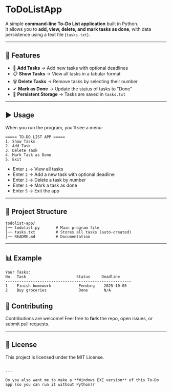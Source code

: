 # ToDoListApp


A simple **command-line To-Do List application** built in Python.  
It allows you to **add, view, delete, and mark tasks as done**, with data persistence using a text file (`tasks.txt`).

---

## 🚀 Features
- 📌 **Add Tasks** → Add new tasks with optional deadlines  
- 📋 **Show Tasks** → View all tasks in a tabular format  
- 🗑️ **Delete Tasks** → Remove tasks by selecting their number  
- ✔ **Mark as Done** → Update the status of tasks to "Done"  
- 💾 **Persistent Storage** → Tasks are saved in `tasks.txt`  


---

## ▶️ Usage

When you run the program, you’ll see a menu:

```
===== TO-DO LIST APP =====
1. Show Tasks
2. Add Task
3. Delete Task
4. Mark Task as Done
5. Exit
```

* Enter `1` → View all tasks
* Enter `2` → Add a new task with optional deadline
* Enter `3` → Delete a task by number
* Enter `4` → Mark a task as done
* Enter `5` → Exit the app

---

## 📂 Project Structure

```
todolist-app/
│── todolist.py       # Main program file
│── tasks.txt         # Stores all tasks (auto-created)
│── README.md         # Documentation
```

---

## 📊 Example

```
Your Tasks:
No.  Task                      Status     Deadline    
-------------------------------------------------------
1    Finish homework            Pending    2025-10-05
2    Buy groceries              Done       N/A
```

## 🤝 Contributing

Contributions are welcome!
Feel free to **fork** the repo, open issues, or submit pull requests.

---

## 📜 License

This project is licensed under the MIT License.

```

---

Do you also want me to make a **Windows EXE version** of this To-Do app (so you can run it without Python)?
```
